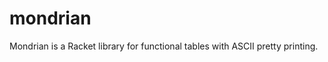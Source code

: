 mondrian
========

Mondrian is a Racket library for functional tables with ASCII pretty printing. 

